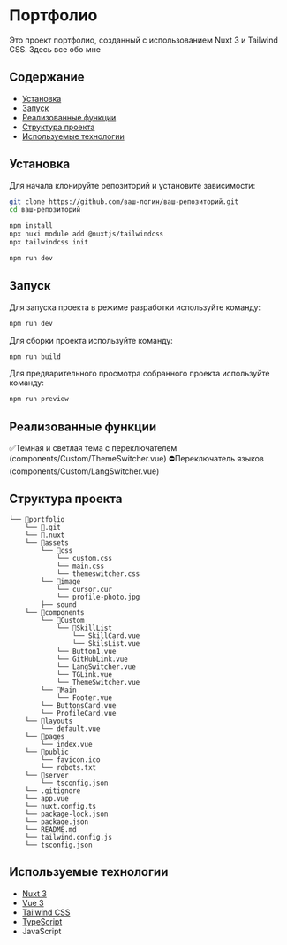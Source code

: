 # Портфолио

Это проект портфолио, созданный с использованием Nuxt 3 и Tailwind CSS. Здесь все обо мне

## Содержание

- [Установка](#установка)
- [Запуск](#запуск)
- [Реализованные функции](#реализованные-функции)
- [Структура проекта](#структура-проекта)
- [Используемые технологии](#используемые-технологии)

## Установка

Для начала клонируйте репозиторий и установите зависимости:

```sh
git clone https://github.com/ваш-логин/ваш-репозиторий.git
cd ваш-репозиторий
```

```sh
npm install
npx nuxi module add @nuxtjs/tailwindcss
npx tailwindcss init
```

```sh
npm run dev
```

## Запуск

Для запуска проекта в режиме разработки используйте команду:

```sh
npm run dev
```

Для сборки проекта используйте команду:

```sh
npm run build
```

Для предварительного просмотра собранного проекта используйте команду:

```sh
npm run preview
```

## Реализованные функции

✅Темная и светлая тема с переключателем (components/Custom/ThemeSwitcher.vue)
⛔Переключатель языков (components/Custom/LangSwitcher.vue)

## Структура проекта

```
└── 📁portfolio
    └── 📁.git
    └── 📁.nuxt
    └── 📁assets
        └── 📁css
            └── custom.css
            └── main.css
            └── themeswitcher.css
        └── 📁image
            └── cursor.cur
            └── profile-photo.jpg
        ├── sound
    └── 📁components
        └── 📁Custom
            └── 📁SkillList
                └── SkillCard.vue
                └── SkilsList.vue
            └── Button1.vue
            └── GitHubLink.vue
            └── LangSwitcher.vue
            └── TGLink.vue
            └── ThemeSwitcher.vue
        └── 📁Main
            └── Footer.vue
        └── ButtonsCard.vue
        └── ProfileCard.vue
    └── 📁layouts
        └── default.vue
    └── 📁pages
        └── index.vue
    └── 📁public
        └── favicon.ico
        └── robots.txt
    └── 📁server
        └── tsconfig.json
    └── .gitignore
    └── app.vue
    └── nuxt.config.ts
    └── package-lock.json
    └── package.json
    └── README.md
    └── tailwind.config.js
    └── tsconfig.json
```

## Используемые технологии

- [Nuxt 3](https://nuxt.com/)
- [Vue 3](https://vuejs.org/)
- [Tailwind CSS](https://tailwindcss.com/)
- [TypeScript](https://www.typescriptlang.org/)
- JavaScript
